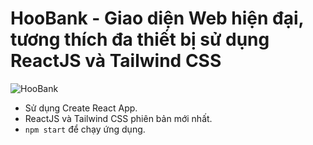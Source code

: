 # HooBank - Giao diện Web hiện đại, tương thích đa thiết bị sử dụng ReactJS và Tailwind CSS

![HooBank](https://i.ibb.co/BK1Hn0x/Screenshot-2022-08-08-at-4-05-48-PM.png)

- Sử dụng Create React App.
- ReactJS và Tailwind CSS phiên bản mới nhất.
- `npm start` để chạy ứng dụng.